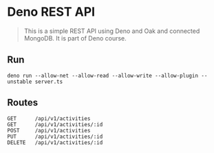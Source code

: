 <!-- @format -->

# Deno REST API

> This is a simple REST API using Deno and Oak and connected MongoDB. It is part of Deno course.

## Run

```
deno run --allow-net --allow-read --allow-write --allow-plugin --unstable server.ts
```

## Routes

```
GET      /api/v1/activities
GET      /api/v1/activities/:id
POST     /api/v1/activities
PUT      /api/v1/activities/:id
DELETE   /api/v1/activities/:id
```
